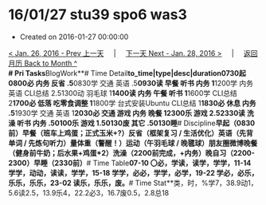 # 16/01/27 stu39 spo6 was3

* Created on 2016-01-27 00:00:00

[&lt; Jan. 26, 2016 - Prev 上一天](d26.md)     \|     [下一天 Next - Jan. 28, 2016 &gt;](d28.md)     \|     [返回月历 Back to Month ^](index.md)   
**\# Pri Tasks**BlogWork**\# Time Detail**to\_time\|type\|desc\|duration0730起0800必 内务 反省 .5**0830学 交通 英语 .5**0930读 早餐 听书 内务 1**1200学 内务 英语 CLI总结 2.51300动 羽毛球 1**1400读 内务 午餐 听书 1**1600学 CLI总结 2**1700必 低落 吃零食调整 1**1800学 台式安装Ubuntu CLI总结 1**1830必 休息 内务 .5**1930学 交通 英语 1**2030必 交通 游戏 内务 晚餐 12300乐 游戏 2.52330读 洗澡 听书 内务 .50100乐 游戏 1.50130废 其它 .50130睡**\# Discipline**早起（0830前）早餐（班车上鸡蛋；正式玉米+?）反省（框架复习 / 生活优化）英语（先背单词 / 先炼句听力）量体重（警醒！）运动（午羽毛球 / 晚毽球）朋友圈微博晚餐（健身前牛奶；后水果+鸡蛋\*2）洗澡（2200前完成，+内务）晚自习（2200-2300）早睡（2330前）**\# Time Table**07-10 〇必，学读，读学，学学，11-14 学学，动动，读读，学学，15-18 学学，必必，学学，必学，19-22 学必，必乐，乐乐，乐乐，23-02 读乐，乐乐，废。**\# Time Stat**类，时，%学7，38.9动1，5.6读2.5，13.9乐4，22.2必3，16.7废0.5，2.8总18

